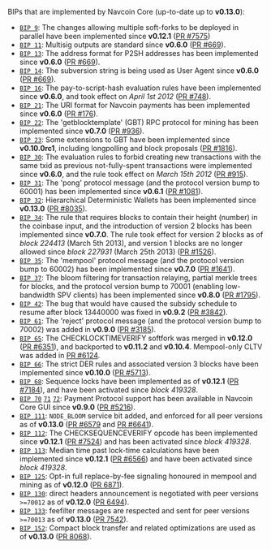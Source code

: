 BIPs that are implemented by Navcoin Core (up-to-date up to **v0.13.0**):

* [`BIP 9`](https://github.com/navcoin/bips/blob/master/bip-0009.mediawiki): The changes allowing multiple soft-forks to be deployed in parallel have been implemented since **v0.12.1**  ([PR #7575](https://github.com/navcoin/navcoin/pull/7575))
* [`BIP 11`](https://github.com/navcoin/bips/blob/master/bip-0011.mediawiki): Multisig outputs are standard since **v0.6.0** ([PR #669](https://github.com/navcoin/navcoin/pull/669)).
* [`BIP 13`](https://github.com/navcoin/bips/blob/master/bip-0013.mediawiki): The address format for P2SH addresses has been implemented since **v0.6.0** ([PR #669](https://github.com/navcoin/navcoin/pull/669)).
* [`BIP 14`](https://github.com/navcoin/bips/blob/master/bip-0014.mediawiki): The subversion string is being used as User Agent since **v0.6.0** ([PR #669](https://github.com/navcoin/navcoin/pull/669)).
* [`BIP 16`](https://github.com/navcoin/bips/blob/master/bip-0016.mediawiki): The pay-to-script-hash evaluation rules have been implemented since **v0.6.0**, and took effect on *April 1st 2012* ([PR #748](https://github.com/navcoin/navcoin/pull/748)).
* [`BIP 21`](https://github.com/navcoin/bips/blob/master/bip-0021.mediawiki): The URI format for Navcoin payments has been implemented since **v0.6.0** ([PR #176](https://github.com/navcoin/navcoin/pull/176)).
* [`BIP 22`](https://github.com/navcoin/bips/blob/master/bip-0022.mediawiki): The 'getblocktemplate' (GBT) RPC protocol for mining has been implemented since **v0.7.0** ([PR #936](https://github.com/navcoin/navcoin/pull/936)).
* [`BIP 23`](https://github.com/navcoin/bips/blob/master/bip-0023.mediawiki): Some extensions to GBT have been implemented since **v0.10.0rc1**, including longpolling and block proposals ([PR #1816](https://github.com/navcoin/navcoin/pull/1816)).
* [`BIP 30`](https://github.com/navcoin/bips/blob/master/bip-0030.mediawiki): The evaluation rules to forbid creating new transactions with the same txid as previous not-fully-spent transactions were implemented since **v0.6.0**, and the rule took effect on *March 15th 2012* ([PR #915](https://github.com/navcoin/navcoin/pull/915)).
* [`BIP 31`](https://github.com/navcoin/bips/blob/master/bip-0031.mediawiki): The 'pong' protocol message (and the protocol version bump to 60001) has been implemented since **v0.6.1** ([PR #1081](https://github.com/navcoin/navcoin/pull/1081)).
* [`BIP 32`](https://github.com/navcoin/bips/blob/master/bip-0032.mediawiki): Hierarchical Deterministic Wallets has been implemented since **v0.13.0** ([PR #8035](https://github.com/navcoin/navcoin/pull/8035)).
* [`BIP 34`](https://github.com/navcoin/bips/blob/master/bip-0034.mediawiki): The rule that requires blocks to contain their height (number) in the coinbase input, and the introduction of version 2 blocks has been implemented since **v0.7.0**. The rule took effect for version 2 blocks as of *block 224413* (March 5th 2013), and version 1 blocks are no longer allowed since *block 227931* (March 25th 2013) ([PR #1526](https://github.com/navcoin/navcoin/pull/1526)).
* [`BIP 35`](https://github.com/navcoin/bips/blob/master/bip-0035.mediawiki): The 'mempool' protocol message (and the protocol version bump to 60002) has been implemented since **v0.7.0** ([PR #1641](https://github.com/navcoin/navcoin/pull/1641)).
* [`BIP 37`](https://github.com/navcoin/bips/blob/master/bip-0037.mediawiki): The bloom filtering for transaction relaying, partial merkle trees for blocks, and the protocol version bump to 70001 (enabling low-bandwidth SPV clients) has been implemented since **v0.8.0** ([PR #1795](https://github.com/navcoin/navcoin/pull/1795)).
* [`BIP 42`](https://github.com/navcoin/bips/blob/master/bip-0042.mediawiki): The bug that would have caused the subsidy schedule to resume after block 13440000 was fixed in **v0.9.2** ([PR #3842](https://github.com/navcoin/navcoin/pull/3842)).
* [`BIP 61`](https://github.com/navcoin/bips/blob/master/bip-0061.mediawiki): The 'reject' protocol message (and the protocol version bump to 70002) was added in **v0.9.0** ([PR #3185](https://github.com/navcoin/navcoin/pull/3185)).
* [`BIP 65`](https://github.com/navcoin/bips/blob/master/bip-0065.mediawiki): The CHECKLOCKTIMEVERIFY softfork was merged in **v0.12.0** ([PR #6351](https://github.com/navcoin/navcoin/pull/6351)), and backported to **v0.11.2** and **v0.10.4**. Mempool-only CLTV was added in [PR #6124](https://github.com/navcoin/navcoin/pull/6124).
* [`BIP 66`](https://github.com/navcoin/bips/blob/master/bip-0066.mediawiki): The strict DER rules and associated version 3 blocks have been implemented since **v0.10.0** ([PR #5713](https://github.com/navcoin/navcoin/pull/5713)).
* [`BIP 68`](https://github.com/navcoin/bips/blob/master/bip-0068.mediawiki): Sequence locks have been implemented as of **v0.12.1**  ([PR #7184](https://github.com/navcoin/navcoin/pull/7184)), and have been activated since *block 419328*.
* [`BIP 70`](https://github.com/navcoin/bips/blob/master/bip-0070.mediawiki) [`71`](https://github.com/navcoin/bips/blob/master/bip-0071.mediawiki) [`72`](https://github.com/navcoin/bips/blob/master/bip-0072.mediawiki): Payment Protocol support has been available in Navcoin Core GUI since **v0.9.0** ([PR #5216](https://github.com/navcoin/navcoin/pull/5216)).
* [`BIP 111`](https://github.com/navcoin/bips/blob/master/bip-0111.mediawiki): `NODE_BLOOM` service bit added, and enforced for all peer versions as of **v0.13.0** ([PR #6579](https://github.com/navcoin/navcoin/pull/6579) and [PR #6641](https://github.com/navcoin/navcoin/pull/6641)).
* [`BIP 112`](https://github.com/navcoin/bips/blob/master/bip-0112.mediawiki): The CHECKSEQUENCEVERIFY opcode has been implemented since **v0.12.1** ([PR #7524](https://github.com/navcoin/navcoin/pull/7524)) and has been activated since *block 419328*.
* [`BIP 113`](https://github.com/navcoin/bips/blob/master/bip-0113.mediawiki): Median time past lock-time calculations have been implemented since **v0.12.1** ([PR #6566](https://github.com/navcoin/navcoin/pull/6566)) and have been activated since *block 419328*.
* [`BIP 125`](https://github.com/navcoin/bips/blob/master/bip-0125.mediawiki): Opt-in full replace-by-fee signaling honoured in mempool and mining as of **v0.12.0** ([PR 6871](https://github.com/navcoin/navcoin/pull/6871)).
* [`BIP 130`](https://github.com/navcoin/bips/blob/master/bip-0130.mediawiki): direct headers announcement is negotiated with peer versions `>=70012` as of **v0.12.0** ([PR 6494](https://github.com/navcoin/navcoin/pull/6494)).
* [`BIP 133`](https://github.com/navcoin/bips/blob/master/bip-0133.mediawiki): feefilter messages are respected and sent for peer versions `>=70013` as of **v0.13.0** ([PR 7542](https://github.com/navcoin/navcoin/pull/7542)).
* [`BIP 152`](https://github.com/navcoin/bips/blob/master/bip-0152.mediawiki): Compact block transfer and related optimizations are used as of **v0.13.0** ([PR 8068](https://github.com/navcoin/navcoin/pull/8068)).
